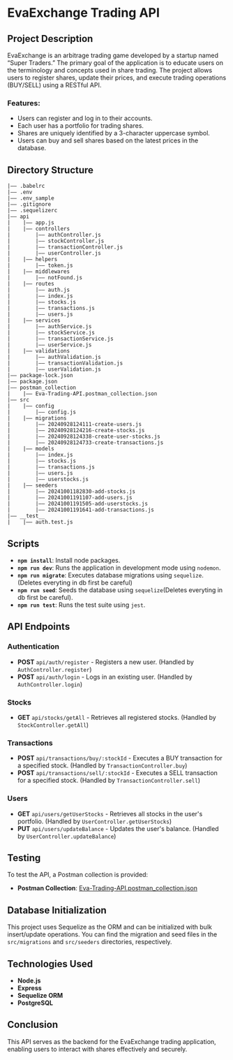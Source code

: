 # EvaExchange Trading API

## Project Description

EvaExchange is an arbitrage trading game developed by a startup named “Super Traders.” The primary goal of the application is to educate users on the terminology and concepts used in share trading. The project allows users to register shares, update their prices, and execute trading operations (BUY/SELL) using a RESTful API.

### Features:

- Users can register and log in to their accounts.
- Each user has a portfolio for trading shares.
- Shares are uniquely identified by a 3-character uppercase symbol.
- Users can buy and sell shares based on the latest prices in the database.

## Directory Structure

```
|—— .babelrc
|—— .env
|—— .env_sample
|—— .gitignore
|—— .sequelizerc
|—— api
|    |—— app.js
|    |—— controllers
|        |—— authController.js
|        |—— stockController.js
|        |—— transactionController.js
|        |—— userController.js
|    |—— helpers
|        |—— token.js
|    |—— middlewares
|        |—— notFound.js
|    |—— routes
|        |—— auth.js
|        |—— index.js
|        |—— stocks.js
|        |—— transactions.js
|        |—— users.js
|    |—— services
|        |—— authService.js
|        |—— stockService.js
|        |—— transactionService.js
|        |—— userService.js
|    |—— validations
|        |—— authValidation.js
|        |—— transactionValidation.js
|        |—— userValidation.js
|—— package-lock.json
|—— package.json
|—— postman_collection
|    |—— Eva-Trading-API.postman_collection.json
|—— src
|    |—— config
|        |—— config.js
|    |—— migrations
|        |—— 20240928124111-create-users.js
|        |—— 20240928124216-create-stocks.js
|        |—— 20240928124338-create-user-stocks.js
|        |—— 20240928124733-create-transactions.js
|    |—— models
|        |—— index.js
|        |—— stocks.js
|        |—— transactions.js
|        |—— users.js
|        |—— userstocks.js
|    |—— seeders
|        |—— 20241001182830-add-stocks.js
|        |—— 20241001191107-add-users.js
|        |—— 20241001191505-add-userstocks.js
|        |—— 20241001191641-add-transactions.js
|—— __test__
|    |—— auth.test.js
```

## Scripts

- **`npm install`**: Install node packages.
- **`npm run dev`**: Runs the application in development mode using `nodemon`.
- **`npm run migrate`**: Executes database migrations using `sequelize`.(Deletes everyting in db first be careful)
- **`npm run seed`**: Seeds the database using `sequelize`(Deletes everyting in db first be careful).
- **`npm run test`**: Runs the test suite using `jest`.

## API Endpoints

### Authentication

- **POST** `api/auth/register` - Registers a new user. (Handled by `AuthController.register`)
- **POST** `api/auth/login` - Logs in an existing user. (Handled by `AuthController.login`)

### Stocks

- **GET** `api/stocks/getAll` - Retrieves all registered stocks. (Handled by `StockController.getAll`)

### Transactions

- **POST** `api/transactions/buy/:stockId` - Executes a BUY transaction for a specified stock. (Handled by `TransactionController.buy`)
- **POST** `api/transactions/sell/:stockId` - Executes a SELL transaction for a specified stock. (Handled by `TransactionController.sell`)

### Users

- **GET** `api/users/getUserStocks` - Retrieves all stocks in the user's portfolio. (Handled by `UserController.getUserStocks`)
- **PUT** `api/users/updateBalance` - Updates the user's balance. (Handled by `UserController.updateBalance`)

## Testing

To test the API, a Postman collection is provided:

- **Postman Collection**: [Eva-Trading-API.postman_collection.json](./postman_collection/Eva-Trading-API.postman_collection.json)

## Database Initialization

This project uses Sequelize as the ORM and can be initialized with bulk insert/update operations. You can find the migration and seed files in the `src/migrations` and `src/seeders` directories, respectively.

## Technologies Used

- **Node.js**
- **Express**
- **Sequelize ORM**
- **PostgreSQL**

## Conclusion

This API serves as the backend for the EvaExchange trading application, enabling users to interact with shares effectively and securely.
